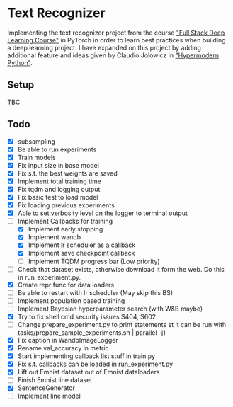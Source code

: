 # Text Recognizer
Implementing the text recognizer project from the course ["Full Stack Deep Learning Course"](https://fullstackdeeplearning.com/march2019) in PyTorch in order to learn best practices when building a deep learning project. I have expanded on this project by adding additional feature and ideas given by Claudio Jolowicz in ["Hypermodern Python"](https://cjolowicz.github.io/posts/hypermodern-python-01-setup/).


## Setup

TBC

## Todo
- [x] subsampling
- [x] Be able to run experiments
- [x] Train models
- [x] Fix input size in base model
- [x] Fix s.t. the best weights are saved
- [x] Implement total training time
- [x] Fix tqdm and logging output
- [x] Fix basic test to load model
- [x] Fix loading previous experiments
- [x] Able to set verbosity level on the logger to terminal output
- [ ] Implement Callbacks for training
    - [x] Implement early stopping
    - [x] Implement wandb
    - [x] Implement lr scheduler as a callback
    - [x] Implement save checkpoint callback
    - [ ] Implement TQDM progress bar (Low priority)
- [ ] Check that dataset exists, otherwise download it form the web. Do this in run_experiment.py.
- [x] Create repr func for data loaders
- [ ] Be able to restart with lr scheduler (May skip this BS)
- [ ] Implement population based training
- [ ] Implement Bayesian hyperparameter search (with W&B maybe)
- [x] Try to fix shell cmd security issues S404, S602
- [ ] Change prepare_experiment.py to print statements st it can be run with tasks/prepare_sample_experiments.sh | parallel -j1
- [x] Fix caption in WandbImageLogger
- [x] Rename val_accuracy in metric
- [x] Start implementing callback list stuff in train.py
- [x] Fix s.t. callbacks can be loaded in run_experiment.py
- [x] Lift out Emnist dataset out of Emnist dataloaders
- [ ] Finish Emnist line dataset
- [x] SentenceGenerator
- [ ] Implement line model
